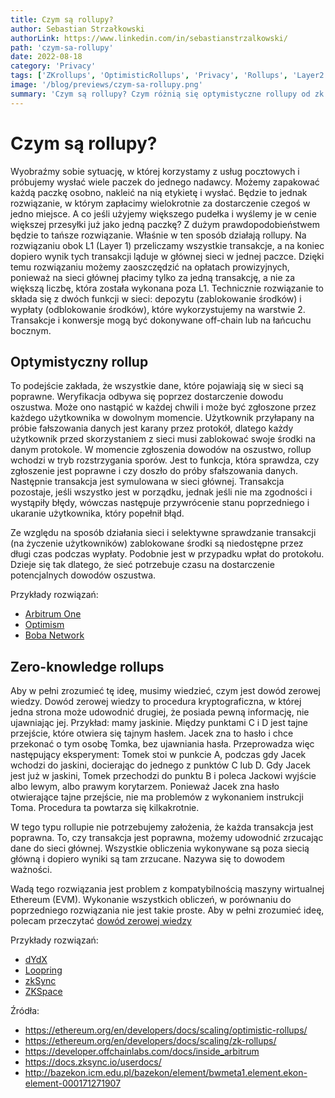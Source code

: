 ```yaml
---
title: Czym są rollupy?
author: Sebastian Strzałkowski
authorLink: https://www.linkedin.com/in/sebastianstrzalkowski/
path: 'czym-sa-rollupy'
date: 2022-08-18
category: 'Privacy'
tags: ['ZKrollups', 'OptimisticRollups', 'Privacy', 'Rollups', 'Layer2']
image: '/blog/previews/czym-sa-rollupy.png'
summary: 'Czym są rollupy? Czym różnią się optymistyczne rollupy od zk rollupów?'
---
```


# Czym są rollupy?

Wyobraźmy sobie sytuację, w której korzystamy z usług pocztowych i próbujemy wysłać wiele paczek do jednego nadawcy. Możemy zapakować każdą paczkę osobno, nakleić na nią etykietę i wysłać. Będzie to jednak rozwiązanie, w którym zapłacimy wielokrotnie za dostarczenie czegoś w jedno miejsce. A co jeśli użyjemy większego pudełka i wyślemy je w cenie większej przesyłki już jako jedną paczkę? Z dużym prawdopodobieństwem będzie to tańsze rozwiązanie. Właśnie w ten sposób działają rollupy. Na rozwiązaniu obok L1 (Layer 1) przeliczamy wszystkie transakcje, a na koniec dopiero wynik tych transakcji ląduje w głównej sieci w jednej paczce. Dzięki temu rozwiązaniu możemy zaoszczędzić na opłatach prowizyjnych, ponieważ na sieci głównej płacimy tylko za jedną transakcję, a nie za większą liczbę, która została wykonana poza L1. Technicznie rozwiązanie to składa się z dwóch funkcji w sieci: depozytu (zablokowanie środków) i wypłaty (odblokowanie środków), które wykorzystujemy na warstwie 2. Transakcje i konwersje mogą być dokonywane off-chain lub na łańcuchu bocznym.

## Optymistyczny rollup

To podejście zakłada, że wszystkie dane, które pojawiają się w sieci są poprawne. Weryfikacja odbywa się poprzez dostarczenie dowodu oszustwa. Może ono nastąpić w każdej chwili i może być zgłoszone przez każdego użytkownika w dowolnym momencie. Użytkownik przyłapany na próbie fałszowania danych jest karany przez protokół, dlatego każdy użytkownik przed skorzystaniem z sieci musi zablokować swoje środki na danym protokole. W momencie zgłoszenia dowodów na oszustwo, rollup wchodzi w tryb rozstrzygania sporów. Jest to funkcja, która sprawdza, czy zgłoszenie jest poprawne i czy doszło do próby sfałszowania danych. Następnie transakcja jest symulowana w sieci głównej. Transakcja pozostaje, jeśli wszystko jest w porządku, jednak jeśli nie ma zgodności i wystąpiły błędy, wówczas następuje przywrócenie stanu poprzedniego i ukaranie użytkownika, który popełnił błąd.

Ze względu na sposób działania sieci i selektywne sprawdzanie transakcji (na życzenie użytkowników) zablokowane środki są niedostępne przez długi czas podczas wypłaty. Podobnie jest w przypadku wpłat do protokołu. Dzieje się tak dlatego, że sieć potrzebuje czasu na dostarczenie potencjalnych dowodów oszustwa.

Przykłady rozwiązań:
* [Arbitrum One](https://arbitrum.io/)
* [Optimism](https://www.optimism.io/)
* [Boba Network](https://boba.network/)

## Zero-knowledge rollups

Aby w pełni zrozumieć tę ideę, musimy wiedzieć, czym jest dowód zerowej wiedzy. Dowód zerowej wiedzy to procedura kryptograficzna, w której jedna strona może udowodnić drugiej, że posiada pewną informację, nie ujawniając jej. Przykład: mamy jaskinie. Między punktami C i D jest tajne przejście, które otwiera się tajnym hasłem. Jacek zna to hasło i chce przekonać o tym osobę Tomka, bez ujawniania hasła. Przeprowadza więc następujący eksperyment: Tomek stoi w punkcie A, podczas gdy Jacek wchodzi do jaskini, docierając do jednego z punktów C lub D. Gdy Jacek jest już w jaskini, Tomek przechodzi do punktu B i poleca Jackowi wyjście albo lewym, albo prawym korytarzem. Ponieważ Jacek zna hasło otwierające tajne przejście, nie ma problemów z wykonaniem instrukcji Toma. Procedura ta powtarza się kilkakrotnie.

W tego typu rollupie nie potrzebujemy założenia, że każda transakcja jest poprawna. To, czy transakcja jest poprawna, możemy udowodnić zrzucając dane do sieci głównej. Wszystkie obliczenia wykonywane są poza siecią główną i dopiero wyniki są tam zrzucane. Nazywa się to dowodem ważności.

Wadą tego rozwiązania jest problem z kompatybilnością maszyny wirtualnej Ethereum (EVM). Wykonanie wszystkich obliczeń, w porównaniu do poprzedniego rozwiązania nie jest takie proste. Aby w pełni zrozumieć ideę, polecam przeczytać [dowód zerowej wiedzy](https://en.wikipedia.org/wiki/Zero-knowledge_proof)

Przykłady rozwiązań:
* [dYdX](https://dydx.exchange/)
* [Loopring](https://loopring.org/)
* [zkSync](https://zksync.io/)
* [ZKSpace](https://zks.org/)

Źródła:
* https://ethereum.org/en/developers/docs/scaling/optimistic-rollups/
* https://ethereum.org/en/developers/docs/scaling/zk-rollups/
* https://developer.offchainlabs.com/docs/inside_arbitrum
* https://docs.zksync.io/userdocs/
* http://bazekon.icm.edu.pl/bazekon/element/bwmeta1.element.ekon-element-000171271907
